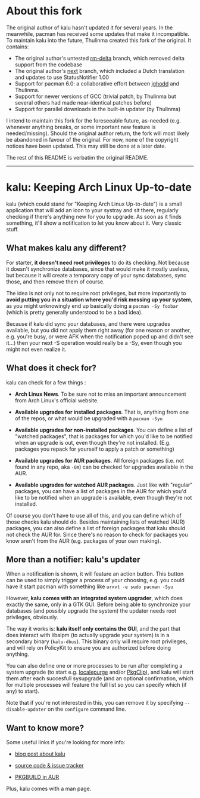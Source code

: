 # About this fork

The original author of kalu hasn't updated it for several years.
In the meanwhile, pacman has received some updates that make it incompatible.
To maintain kalu into the future, Thulinma created this fork of the original. It contains:

- The original author's untested [rm-delta](https://github.com/jjk-jacky/kalu/tree/rm-delta) branch, which removed delta support from the codebase
- The original author's [next](https://github.com/jjk-jacky/kalu/tree/next) branch, which included a Dutch translation and updates to use StatusNotifier 1.00
- Support for pacman 6.0: a collaborative effort between [jghodd](https://github.com/jghodd) and Thulinma.
- Support for newer versions of GCC (trivial patch, by Thulinma but several others had made near-identical patches before)
- Support for parallel downloads in the built-in updater (by Thulinma)

I intend to maintain this fork for the foreseeable future, as-needed (e.g. whenever anything breaks, or some important new feature is needed/missing). Should the original author return, the fork will most likely be abandoned in favour of the original.
For now, none of the copyright notices have been updated. This may still be done at a later date.

The rest of this README is verbatim the original README.

___________________


# kalu: Keeping Arch Linux Up-to-date

kalu (which could stand for "Keeping Arch Linux Up-to-date") is a small
application that will add an icon to your systray and sit there, regularly
checking if there's anything new for you to upgrade. As soon as it finds
something, it'll show a notification to let you know about it. Very classic
stuff.

## What makes kalu any different?

For starter, **it doesn't need root privileges** to do its checking. Not because
it doesn't synchronize databases, since that would make it mostly useless, but
because it will create a temporary copy of your sync databases, sync those, and
then remove them of course.

The idea is not only not to require root privileges, but more importantly to
**avoid putting you in a situation where you'd risk messing up your system**, as
you might unknowingly end up basically doing a `pacman -Sy foobar` (which is
pretty generally understood to be a bad idea).

Because if kalu did sync your databases, and there were upgrades available, but
you did not apply them right away (for one reason or another, e.g. you're busy,
or were AFK when the notification poped up and didn't see it...) then your next
-S operation would really be a -Sy, even though you might not even realize it.

## What does it check for?

kalu can check for a few things :

- **Arch Linux News**. To be sure not to miss an important announcement from
  Arch Linux's official website.

- **Available upgrades for installed packages**. That is, anything from one of
  the repos, or what would be upgraded with a `pacman -Syu`

- **Available upgrades for non-installed packages**. You can define a list of
  "watched packages", that is packages for which you'd like to be notified when
  an upgrade is out, even though they're not installed. (E.g. packages you
  repack for yourself to apply a patch or something)

- **Available upgrades for AUR packages**. All foreign packages (i.e. not found
  in any repo, aka `-Qm`) can be checked for upgrades available in the AUR.

- **Available upgrades for watched AUR packages**. Just like with "regular"
  packages, you can have a list of packages in the AUR for which you'd like to
  be notified when an upgrade is available, even though they're not installed.

Of course you don't have to use all of this, and you can define which of those
checks kalu should do. Besides maintaining lists of watched (AUR) packages, you
can also define a list of foreign packages that kalu should not check the AUR
for. Since there's no reason to check for packages you know aren't from the AUR
(e.g. packages of your own making).

## More than a notifier: kalu's updater

When a notification is shown, it will feature an action button. This button can
be used to simply trigger a process of your choosing, e.g. you could have it
start pacman with something like `urxvt -e sudo pacman -Syu`

However, **kalu comes with an integrated system upgrader**, which does exactly
the same, only in a GTK GUI. Before being able to synchronize your databases
(and possibly upgrade the system) the updater needs root privileges, obviously.

The way it works is: **kalu itself only contains the GUI**, and the part that
does interact with libalpm (to actually upgrade your system) is in a secondary
binary (`kalu-dbus`). This binary only will require root privileges, and will
rely on PolicyKit to ensure you are authorized before doing anything.

You can also define one or more processes to be run after completing a system
upgrade (to start e.g.
[localepurge](https://aur.archlinux.org/packages.php?ID=11975 "AUR: localepurge: Script to remove disk space wasted for unneeded localizations")
and/or [PkgClip](http://mywaytoarch.tumblr.com/post/16005116198/pkgclip-does-your-pacman-cache-need-a-trim
"PkgClip: Does your pacman cache need a trim?")), and kalu will start them after
each succesfull sysupgrade (and an optional confirmation, which for multiple
processes will feature the full list so you can specify which (if any) to
start).

Note that if you're not interested in this, you can remove it by specifying
`--disable-updater` on the `configure` command line.

## Want to know more?

Some useful links if you're looking for more info:

- [blog post about kalu](http://jjacky.com/kalu "kalu @ jjacky.com")

- [source code & issue tracker](https://github.com/jjk-jacky/kalu "kalu @ GitHub.com")

- [PKGBUILD in AUR](https://aur.archlinux.org/packages.php?ID=56673 "AUR: kalu")

Plus, kalu comes with a man page.
